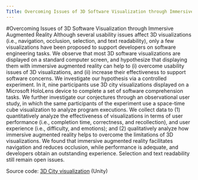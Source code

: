 ```yaml
---
Title: Overcoming Issues of 3D Software Visualization through Immersive Augmented Reality
---
```

#Overcoming Issues of 3D Software Visualization through Immersive Augmented Reality
Although several usability issues affect 3D visualizations (i.e., navigation, occlusion, selection, and text readability), only a few visualizations have been proposed to support developers on software engineering tasks. We observe that most 3D software visualizations are displayed on a standard computer screen, and hypothesize that displaying them with immersive augmented reality can help to (i) overcome usability issues of 3D visualizations, and (ii) increase their effectiveness to support software concerns. We investigate our hypothesis via a controlled experiment. In it, nine participants use 3D city visualizations displayed on a Microsoft HoloLens device to complete a set of software comprehension tasks. We further investigate our conjectures through an observational user study, in which the same participants of the experiment use a space-time cube visualization to analyze program executions. We collect data to (1) quantitatively analyze the effectiveness of visualizations in terms of user performance (i.e., completion time, correctness, and recollection), and user experience (i.e., difficulty, and emotions); and (2) qualitatively analyze how immersive augmented reality helps to overcome the limitations of 3D visualizations. We found that immersive augmented reality facilitates navigation and reduces occlusion, while performance is adequate, and developers obtain an outstanding experience. Selection and text readability still remain open issues.

Source code: [3D City visualization](%assets_url%/files/74/qormen86obbdjhf1nate7b2wflu20d/City3.zip) (Unity)
